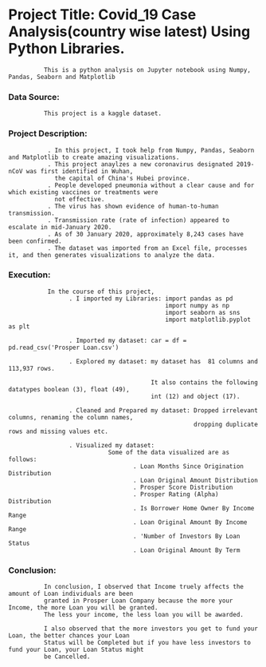# Project Title: Covid_19 Case Analysis(country wise latest) Using Python Libraries.
              This is a python analysis on Jupyter notebook using Numpy, Pandas, Seaborn and Matplotlib


### Data Source:
              This project is a kaggle dataset.


### Project Description: 
               . In this project, I took help from Numpy, Pandas, Seaborn and Matplotlib to create amazing visualizations.
               . This project anaylzes a new coronavirus designated 2019-nCoV was first identified in Wuhan, 
                 the capital of China's Hubei province.
               . People developed pneumonia without a clear cause and for which existing vaccines or treatments were 
                 not effective.
               . The virus has shown evidence of human-to-human transmission.
               . Transmission rate (rate of infection) appeared to escalate in mid-January 2020.
               . As of 30 January 2020, approximately 8,243 cases have been confirmed.
               . The dataset was imported from an Excel file, processes it, and then generates visualizations to analyze the data.
                     
### Execution: 
               In the course of this project, 
                     . I imported my Libraries: import pandas as pd
                                                import numpy as np
                                                import seaborn as sns
                                                import matplotlib.pyplot as plt
                                              
                     . Imported my dataset: car = df = pd.read_csv('Prosper Loan.csv')
                    
                     . Explored my dataset: my dataset has  81 columns and 113,937 rows.

                                            It also contains the following datatypes boolean (3), float (49), 
                                            int (12) and object (17).
                    
                     . Cleaned and Prepared my dataset: Dropped irrelevant columns, renaming the column names,
                                                        dropping duplicate rows and missing values etc.
                    
                     . Visualized my dataset: 
                                Some of the data visualized are as follows:
                                       . Loan Months Since Origination Distribution
                                       . Loan Original Amount Distribution
                                       . Prosper Score Distribution
                                       . Prosper Rating (Alpha) Distribution
                                       . Is Borrower Home Owner By Income Range
                                       . Loan Original Amount By Income Range
                                       . 'Number of Investors By Loan Status
                                       . Loan Original Amount By Term

### Conclusion: 
              In conclusion, I observed that Income truely affects the amount of Loan individuals are been 
              granted in Prosper Loan Company because the more your Income, the more Loan you will be granted. 
              The less your income, the less loan you will be awarded.
              
              I also observed that the more investors you get to fund your Loan, the better chances your Loan 
              Status will be Completed but if you have less investors to fund your Loan, your Loan Status might 
              be Cancelled.
